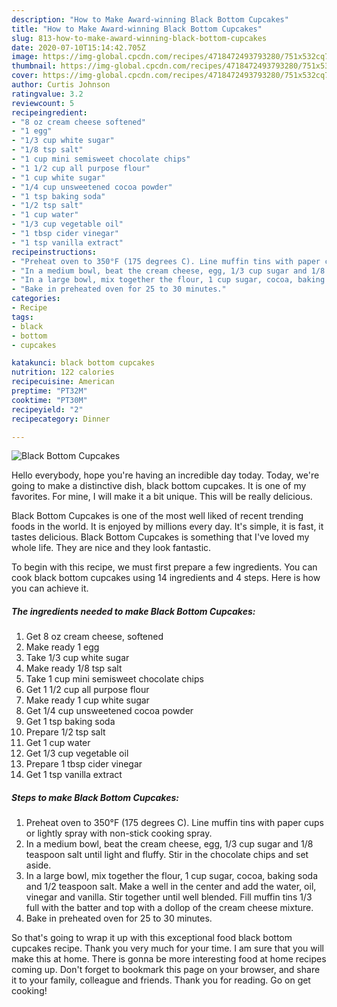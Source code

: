 ```yaml
---
description: "How to Make Award-winning Black Bottom Cupcakes"
title: "How to Make Award-winning Black Bottom Cupcakes"
slug: 813-how-to-make-award-winning-black-bottom-cupcakes
date: 2020-07-10T15:14:42.705Z
image: https://img-global.cpcdn.com/recipes/4718472493793280/751x532cq70/black-bottom-cupcakes-recipe-main-photo.jpg
thumbnail: https://img-global.cpcdn.com/recipes/4718472493793280/751x532cq70/black-bottom-cupcakes-recipe-main-photo.jpg
cover: https://img-global.cpcdn.com/recipes/4718472493793280/751x532cq70/black-bottom-cupcakes-recipe-main-photo.jpg
author: Curtis Johnson
ratingvalue: 3.2
reviewcount: 5
recipeingredient:
- "8 oz cream cheese softened"
- "1 egg"
- "1/3 cup white sugar"
- "1/8 tsp salt"
- "1 cup mini semisweet chocolate chips"
- "1 1/2 cup all purpose flour"
- "1 cup white sugar"
- "1/4 cup unsweetened cocoa powder"
- "1 tsp baking soda"
- "1/2 tsp salt"
- "1 cup water"
- "1/3 cup vegetable oil"
- "1 tbsp cider vinegar"
- "1 tsp vanilla extract"
recipeinstructions:
- "Preheat oven to 350°F (175 degrees C). Line muffin tins with paper cups or lightly spray with non-stick cooking spray."
- "In a medium bowl, beat the cream cheese, egg, 1/3 cup sugar and 1/8 teaspoon salt until light and fluffy. Stir in the chocolate chips and set aside."
- "In a large bowl, mix together the flour, 1 cup sugar, cocoa, baking soda and 1/2 teaspoon salt. Make a well in the center and add the water, oil, vinegar and vanilla. Stir together until well blended. Fill muffin tins 1/3 full with the batter and top with a dollop of the cream cheese mixture."
- "Bake in preheated oven for 25 to 30 minutes."
categories:
- Recipe
tags:
- black
- bottom
- cupcakes

katakunci: black bottom cupcakes 
nutrition: 122 calories
recipecuisine: American
preptime: "PT32M"
cooktime: "PT30M"
recipeyield: "2"
recipecategory: Dinner

---
```



![Black Bottom Cupcakes](https://img-global.cpcdn.com/recipes/4718472493793280/751x532cq70/black-bottom-cupcakes-recipe-main-photo.jpg)

Hello everybody, hope you're having an incredible day today. Today, we're going to make a distinctive dish, black bottom cupcakes. It is one of my favorites. For mine, I will make it a bit unique. This will be really delicious.

Black Bottom Cupcakes is one of the most well liked of recent trending foods in the world. It is enjoyed by millions every day. It's simple, it is fast, it tastes delicious. Black Bottom Cupcakes is something that I've loved my whole life. They are nice and they look fantastic.




To begin with this recipe, we must first prepare a few ingredients. You can cook black bottom cupcakes using 14 ingredients and 4 steps. Here is how you can achieve it.

<!--inarticleads1-->

##### The ingredients needed to make Black Bottom Cupcakes:

1. Get 8 oz cream cheese, softened
1. Make ready 1 egg
1. Take 1/3 cup white sugar
1. Make ready 1/8 tsp salt
1. Take 1 cup mini semisweet chocolate chips
1. Get 1 1/2 cup all purpose flour
1. Make ready 1 cup white sugar
1. Get 1/4 cup unsweetened cocoa powder
1. Get 1 tsp baking soda
1. Prepare 1/2 tsp salt
1. Get 1 cup water
1. Get 1/3 cup vegetable oil
1. Prepare 1 tbsp cider vinegar
1. Get 1 tsp vanilla extract




<!--inarticleads2-->

##### Steps to make Black Bottom Cupcakes:

1. Preheat oven to 350°F (175 degrees C). Line muffin tins with paper cups or lightly spray with non-stick cooking spray.
1. In a medium bowl, beat the cream cheese, egg, 1/3 cup sugar and 1/8 teaspoon salt until light and fluffy. Stir in the chocolate chips and set aside.
1. In a large bowl, mix together the flour, 1 cup sugar, cocoa, baking soda and 1/2 teaspoon salt. Make a well in the center and add the water, oil, vinegar and vanilla. Stir together until well blended. Fill muffin tins 1/3 full with the batter and top with a dollop of the cream cheese mixture.
1. Bake in preheated oven for 25 to 30 minutes.




So that's going to wrap it up with this exceptional food black bottom cupcakes recipe. Thank you very much for your time. I am sure that you will make this at home. There is gonna be more interesting food at home recipes coming up. Don't forget to bookmark this page on your browser, and share it to your family, colleague and friends. Thank you for reading. Go on get cooking!
